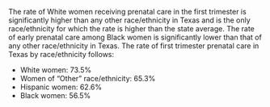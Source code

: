 The rate of White women receiving prenatal care in the first trimester is significantly higher than any other race/ethnicity in Texas and is the only race/ethnicity for which the rate is higher than the state average. The rate of early prenatal care among Black women is significantly lower than that of any other race/ethnicity in Texas. The rate of first trimester prenatal care in Texas by race/ethnicity follows:

* White women:  73.5%
* Women of “Other” race/ethnicity:  65.3%  
* Hispanic women:  62.6%
* Black women:  56.5%
 


